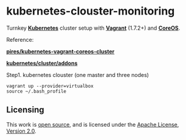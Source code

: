 # kubernetes-clouster-monitoring
Turnkey **[Kubernetes](https://github.com/GoogleCloudPlatform/kubernetes)**
cluster setup with **[Vagrant](https://www.vagrantup.com)** (1.7.2+) and
**[CoreOS](https://coreos.com)**.

Reference:

**[pires/kubernetes-vagrant-coreos-cluster](https://github.com/pires/kubernetes-vagrant-coreos-cluster)**

**[kubernetes/cluster/addons](https://github.com/GoogleCloudPlatform/kubernetes/tree/master/cluster/addons)**


Step1. kubernetes clouster (one master and three nodes)

```
vagrant up --provider=virtualbox
source ~/.bash_profile
```



## Licensing

This work is [open source](http://opensource.org/osd), and is licensed under the [Apache License, Version 2.0](http://opensource.org/licenses/Apache-2.0).
